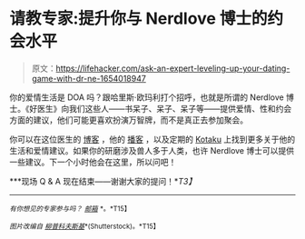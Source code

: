 # 请教专家:提升你与 Nerdlove 博士的约会水平

> 原文：<https://lifehacker.com/ask-an-expert-leveling-up-your-dating-game-with-dr-ne-1654018947>

你的爱情生活是 DOA 吗？跟哈里斯·欧玛利打个招呼，也就是所谓的 Nerdlove 博士。《好医生》向我们这些人——书呆子、呆子、呆子等——提供爱情、性和约会方面的建议，他们可能更喜欢扮演万智牌，而不是真正去参加聚会。



你可以在这位医生的 [博客](http://www.doctornerdlove.com/) ，他的 [播客](http://www.doctornerdlove.com/category/podcast/) ，以及定期的 [Kotaku](http://kotaku.com/tag/ask-dr-nerdlove) 上找到更多关于他的生活和爱情建议。如果你的研磨涉及兽人多于人类，也许 Nerdlove 博士可以提供一些建议。下一个小时他会在这里，所以问吧！

***现场 Q & A 现在结束——谢谢大家的提问！**T3】*

* * *

<small>*有你想见的专家参与吗？*</small> [<small>*邮箱*</small>](mailto:andy@lifehacker.com) <small>*。*T15】</small>

<small>*图片改编自*</small> [<small>*柳普科夫斯基*</small>](http://www.shutterstock.com/pic.mhtml?id=64547443&src=id)<small>*(Shutterstock)。*T15】</small>
